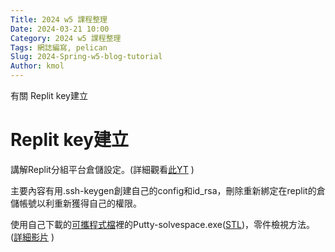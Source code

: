 ```yaml
---
Title: 2024 w5 課程整理
Date: 2024-03-21 10:00
Category: 2024 w5 課程整理
Tags: 網誌編寫, pelican
Slug: 2024-Spring-w5-blog-tutorial
Author: kmol
---
```


有關  Replit key建立

<!-- PELICAN_END_SUMMARY -->

# Replit key建立
講解Replit分組平台倉儲設定。(詳細觀看<a href="https://www.youtube.com/watch?v=syTeJ0kJAow">此YT</a>
)

主要內容有用.ssh-keygen創建自己的config和id_rsa，刪除重新綁定在replit的倉儲帳號以利重新獲得自己的權限。


使用自己下載的<a href="https://nfuedu-my.sharepoint.com/personal/41223118_nfu_edu_tw/_layouts/15/onedrive.aspx?id=%2Fpersonal%2F41223118%5Fnfu%5Fedu%5Ftw%2FDocuments%2Fportable%5F2024%2E7z&parent=%2Fpersonal%2F41223118%5Fnfu%5Fedu%5Ftw%2FDocuments&ga=1">可攜程式檔</a>裡的Putty-solvespace.exe(<a href="https://www.adobe.com/hk_zh/creativecloud/file-types/image/vector/stl-file.html#%E4%BB%80%E9%BA%BC%E6%98%AF-stl-%E6%AA%94%E6%A1%88">STL</a>)，零件檢視方法。(<a href="https://www.youtube.com/watch?v=ep6lDKCU_wo">詳細影片</a>
)